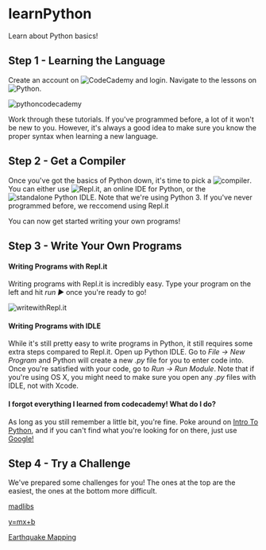 # learnPython
Learn about Python basics!

## Step 1 - Learning the Language
Create an account on ![CodeCademy](https://www.codecademy.com/) and login. Navigate to the lessons on ![Python](https://www.codecademy.com/learn/learn-python).

![pythoncodecademy](https://github.com/mitchpehora/learnPython/blob/master/images/Screen%20Shot%202017-09-22%20at%2012.33.43%20PM.png?raw=true)

Work through these tutorials. If you've programmed before, a lot of it won't be new to you. However, it's always a good idea to make sure you know the proper syntax when learning a new language. 

## Step 2 - Get a Compiler
Once you've got the basics of Python down, it's time to pick a ![compiler](https://en.wikipedia.org/wiki/Compiler). You can either use ![Repl.it](https://repl.it/languages/python3), an online IDE for Python, or the ![standalone Python IDLE](https://www.python.org/downloads/). Note that we're using Python 3. If you've never programmed before, we reccomend using Repl.it

You can now get started writing your own programs!

## Step 3 - Write Your Own Programs

#### Writing Programs with Repl.it
Writing programs with Repl.it is incredibly easy. Type your program on the left and hit *run ►* once you're ready to go!

![writewithRepl.it](https://github.com/mitchpehora/learnPython/blob/master/images/Screen%20Shot%202017-09-22%20at%201.02.57%20PM.png?raw=true)

#### Writing Programs with IDLE
While it's still pretty easy to write programs in Python, it still requires some extra steps compared to Repl.it. Open up Python IDLE. Go to *File → New Program* and Python will create a new *.py* file for you to enter code into. Once you're satisfied with your code, go to *Run → Run Module*. Note that if you're using OS X, you might need to make sure you open any *.py* files with IDLE, not with Xcode.

#### I forgot everything I learned from codecademy! What do I do?
As long as you still remember a little bit, you're fine. Poke around on [Intro To Python](http://introtopython.org/), and if you can't find what you're looking for on there, just use [Google!](http://bfy.tw/E5IP)

## Step 4 - Try a Challenge
We've prepared some challenges for you! The ones at the top are the easiest, the ones at the bottom more difficult.

[madlibs](https://repl.it/teacher/assignments/431325)

[y=mx+b](https://repl.it/teacher/assignments/427752)

[Earthquake Mapping](http://introtopython.org/visualization_earthquakes.html)
